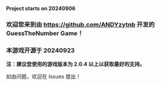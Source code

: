 **Project starts on 20240906**

### 欢迎您来到由 https://github.com/ANDYzytnb 开发的 GuessTheNumber Game！
### 本游戏开源于 20240923

**注：建议您使用的游戏版本为 2.0.4 以上以获取最好的支持。**

如由问题，欢迎在 Issues 提出！
